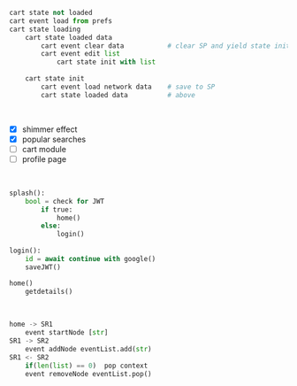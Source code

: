 ```python
cart state not loaded
cart event load from prefs
cart state loading
    cart state loaded data
        cart event clear data           # clear SP and yield state init
        cart event edit list
            cart state init with list
        
    cart state init
        cart event load network data    # save to SP
        cart state loaded data          # above
```
<br>

- [x] shimmer effect
- [x] popular searches
- [ ] cart module
- [ ] profile page

<br>

```python
splash():
    bool = check for JWT
	    if true:
            home()
        else:
            login()
        
login():
    id = await continue with google()
    saveJWT()

home()
    getdetails()
```
<br>

```python
home -> SR1
    event startNode [str]
SR1 -> SR2
    event addNode eventList.add(str)
SR1 <- SR2
    if(len(list) == 0)  pop context
    event removeNode eventList.pop()
```